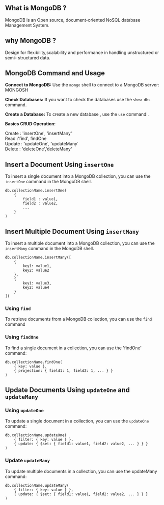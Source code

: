 ## What is MongoDB ?
MongoDB is an Open source, document-oriented NoSQL database Management System.

## why MongoDB ?
Design for flexibility,scalability and performance in handling unstructured or semi- structured data.

##  MongoDB Command and Usage 

**Connect to MongoDB:**
  Use the `mongo` shell to connect to a MongoDB server:
  MONGOSH

**Check Databases:**
If you want to check the databases use the `show dbs` command.  

**Create a Database:**
To create a new database , use the `use` command .

**Basics CRUD Operation:**

Create : 'insertOne', 'insertMany' <br>
Read :'find', findOne<br>
Update : 'updateOne', 'updateMany'<br>
Delete : 'deleteOne','deleteMany'<br>

## Insert a Document Using `insertOne`
To insert a single document into a MongoDB collection, you can use the `insertOne` command in the MongoDB shell.<br>
```
db.collectionName.insertOne(
    {
        field1 : value1,
        field2 : value2,
        ...
    }
)
```

## Insert Multiple Document Using `insertMany`
To insert a multiple document into a MongoDB collection, you can use the `insertMany` command in the MongoDB shell.<br>

```
db.collectionName.insertMany([
    {
        key1: value1,
        key2: value2
    },
    {
        key1: value3,
        key2: value4
    }
])
```
### Using `find`
To retrieve documents from a MongoDB collection, you can use the `find` command

### Using `findOne`
To find a single document in a collection, you can use the 'findOne' command:
```
db.collectionName.findOne(
    { key: value },
    { projection: { field1: 1, field2: 1, ... } }
)
```

## Update Documents Using `updateOne` and `updateMany`

### Using `updateOne`
To update a single document in a collection, you can use the `updateOne` command:
```
db.collectionName.updateOne(
    { filter: { key: value } },
    { update: { $set: { field1: value1, field2: value2, ... } } }
)
```
### Update `updateMany`
To update multiple documents in a collection, you can use the updateMany command:
```
db.collectionName.updateMany(
    { filter: { key: value } },
    { update: { $set: { field1: value1, field2: value2, ... } } }
)
```
